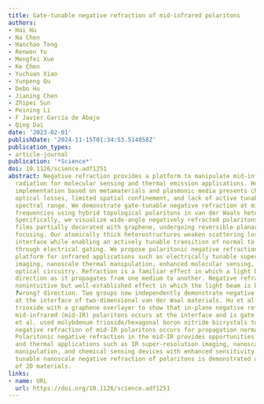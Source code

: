```yaml
---
title: Gate-tunable negative refraction of mid-infrared polaritons
authors:
- Hai Hu
- Na Chen
- Hanchao Teng
- Renwen Yu
- Mengfei Xue
- Ke Chen
- Yuchuan Xiao
- Yunpeng Qu
- Debo Hu
- Jianing Chen
- Zhipei Sun
- Peining Li
- F Javier García de Abajo
- Qing Dai
date: '2023-02-01'
publishDate: '2024-11-15T01:34:53.514858Z'
publication_types:
- article-journal
publication: '*Science*'
doi: 10.1126/science.adf1251
abstract: Negative refraction provides a platform to manipulate mid-infrared and terahertz
  radiation for molecular sensing and thermal emission applications. However, its
  implementation based on metamaterials and plasmonic media presents challenges with
  optical losses, limited spatial confinement, and lack of active tunability in this
  spectral range. We demonstrate gate-tunable negative refraction at mid-infrared
  frequencies using hybrid topological polaritons in van der Waals heterostructures.
  Specifically, we visualize wide-angle negatively refracted polaritons in α-MoO3
  films partially decorated with graphene, undergoing reversible planar nanoscale
  focusing. Our atomically thick heterostructures weaken scattering losses at the
  interface while enabling an actively tunable transition of normal to negative refraction
  through electrical gating. We propose polaritonic negative refraction as a promising
  platform for infrared applications such as electrically tunable super-resolution
  imaging, nanoscale thermal manipulation, enhanced molecular sensing, and on-chip
  optical circuitry. Refraction is a familiar effect in which a light beam alters
  direction as it propagates from one medium to another. Negative refraction is a
  nonintuitive but well-established effect in which the light beam is bent in the
  ?wrong? direction. Two groups now independently demonstrate negative refraction
  at the interface of two-dimensional van der Waal materials. Hu et al. used molybdenum
  trioxide with a graphene overlayer to show that in-plane negative refraction of
  mid-infrared (mid-IR) polaritons occurs at the interface and is gate tunable. Sternbach
  et al. used molybdenum trioxide/hexagonal boron nitride bicrystals to show that
  negative refraction of mid-IR polaritons occurs for propagation normal to the interface.
  Polaritonic negative refraction in the mid-IR provides opportunities for optical
  and thermal applications such as IR super-resolution imaging, nanoscale thermal
  manipulation, and chemical sensing devices with enhanced sensitivity. ?ISO Gate
  tunable nanoscale negative refraction of polaritons is demonstrated at the interface
  of 2D materials.
links:
- name: URL
  url: https://doi.org/10.1126/science.adf1251
---
```

